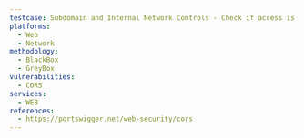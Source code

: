 ```yaml
---
testcase: Subdomain and Internal Network Controls - Check if access is granted to all subdomains or internal hostnames through overly broad policy; verify that unused or abandoned subdomains do not have permissive CORS rules that could be abused or lead to subdomain takeover. Web (HTTP/HTTPS) service
platforms: 
  - Web
  - Network
methodology: 
  - BlackBox
  - GreyBox
vulnerabilities:
  - CORS
services:
  - WEB
references:
  - https://portswigger.net/web-security/cors
---
```

